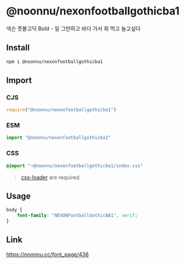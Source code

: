 # @noonnu/nexonfootballgothicba1
넥슨 풋볼고딕 Bold - 일 그만하고 바다 가서 회 먹고 놀고싶다

## Install
```sh
npm i @noonnu/nexonfootballgothicba1
```
## Import
### CJS
```js
require("@noonnu/nexonfootballgothicba1")
```
### ESM
```js
import "@noonnu/nexonfootballgothicba1"
```
### CSS 
```css
@import "~@noonnu/nexonfootballgothicba1/index.css"
```
> [css-loader](https://github.com/webpack-contrib/css-loader) are required.

## Usage
```css
body {
    font-family: "NEXONFootballGothicBA1", serif;
}
```

## Link
https://noonnu.cc/font_page/436